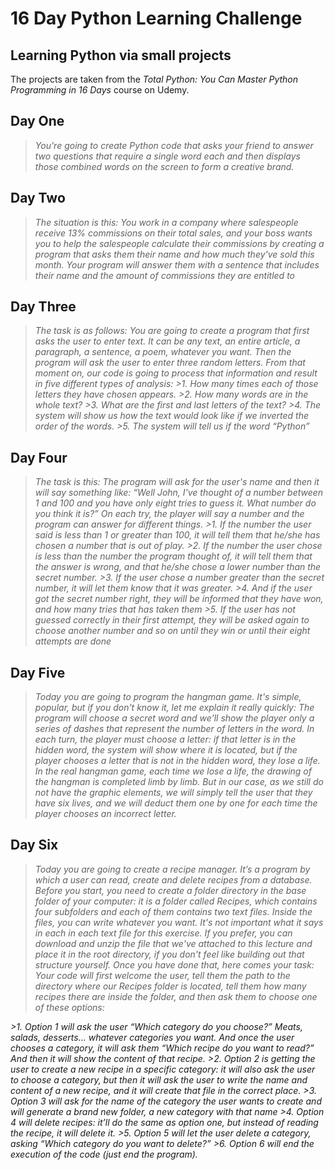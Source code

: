# 16 Day Python Learning Challenge
## Learning Python via small projects

The projects are taken from the *Total Python: You Can Master Python Programming in 16 Days* course on Udemy.

## Day One 

>*You're going to create Python code that asks your friend to answer two questions that
require a single word each and then displays those combined words on the screen to
form a creative brand.*


## Day Two 

>*The situation is this: You work in a company where salespeople receive 13%
commissions on their total sales, and your boss wants you to help the salespeople
calculate their commissions by creating a program that asks them their name and
how much they've sold this month.
Your program will answer them with a sentence that includes their name and the
amount of commissions they are entitled to*



## Day Three 


>*The task is as follows:
You are going to create a program that first asks the user to
enter text. It can be any text, an entire article, a paragraph, a sentence, a poem,
whatever you want. Then the program will ask the user to enter three random letters.
From that moment on, our code is going to process that information and result in five
different types of analysis:*
*>1. How many times each of those letters they have chosen appears.*
*>2. How many words are in the whole text?*
*>3. What are the first and last letters of the text?*
*>4. The system will show us how the text would look like if we inverted the order of the words.*
*>5. The system will tell us if the word “Python”*


## Day Four 


>*The task is this: 
The program will ask for the user's name and then it will say something like: “Well John, I've thought of a number between 1 and 100 and you have only eight tries to guess it. What number do you think it is?” On each try, the player will say a number and the program can answer for different things.*
*>1. If the number the user said is less than 1 or greater than 100, it will tell them that he/she has chosen a number that is out of play.*
*>2. If the number the user chose is less than the number the program thought of, it will tell them that the answer is wrong, and that he/she chose a lower number than the secret number.*
*>3. If the user chose a number greater than the secret number, it will let them know that it was greater.*
*>4. And if the user got the secret number right, they will be informed that they have won, and how many tries that has taken them*
*>5. If the user has not guessed correctly in their first attempt, they will be asked again to choose another number and so on until they win or until their eight attempts are done*

## Day Five


>*Today you are going to program the hangman game.
>It's simple, popular, but if you don't know it, let me explain it really quickly: The program will choose a secret word and we'll show the player only a series of dashes that represent the number of letters in the word. In each turn, the player must choose a letter: if that letter is in the hidden word, the system will show where it is located, but if the player chooses a letter that is not in the hidden word, they lose a life.
In the real hangman game, each time we lose a life, the drawing of the hangman is completed limb by limb. But in our case, as we still do not have the graphic elements, we will simply tell the user that they have six lives, and we will deduct them one by one for each time the player chooses an incorrect letter.*

## Day Six

>*Today you are going to create a recipe manager. 
It’s a program by which a user can read, create and delete recipes from a database. Before you start, you need to create a folder directory in the base folder of your computer: it is a folder called Recipes, which contains four subfolders and each of them contains two text files. 
Inside the files, you can write whatever you want. It's not important what it says in each in each text file for this exercise. If you prefer, you can download and unzip the file that we've attached to this lecture and place it in the root directory, if you don't feel like building out that structure yourself. 
Once you have done that, here comes your task:
Your code will first welcome the user, tell them the path to the directory where our Recipes folder is located, tell them how many recipes there are inside the folder, and then ask them to choose one of these options:*

*>1. Option 1 will ask the user “Which category do you choose?” Meats, salads, desserts… whatever categories you want. And once the user chooses a category, it will ask them “Which recipe do you want to read?” And then it will show the content of that recipe.*
*>2. Option 2 is getting the user to create a new recipe in a specific category: it will also ask the user to choose a category, but then it will ask the user to write the name and content of a new recipe, and it will create that file in the correct place.*
*>3. Option 3 will ask for the name of the category the user wants to create and will generate a brand new folder, a new category with that name*
*>4. Option 4 will delete recipes: it’ll do the same as option one, but instead of reading the recipe, it will delete it.*
*>5. Option 5 will let the user delete a category, asking “Which category do you want to delete?”*
*>6. Option 6 will end the execution of the code (just end the program).*
